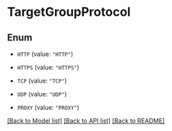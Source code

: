 # TargetGroupProtocol

## Enum


* `HTTP` (value: `"HTTP"`)

* `HTTPS` (value: `"HTTPS"`)

* `TCP` (value: `"TCP"`)

* `UDP` (value: `"UDP"`)

* `PROXY` (value: `"PROXY"`)


[[Back to Model list]](../README.md#documentation-for-models) [[Back to API list]](../README.md#documentation-for-api-endpoints) [[Back to README]](../README.md)


